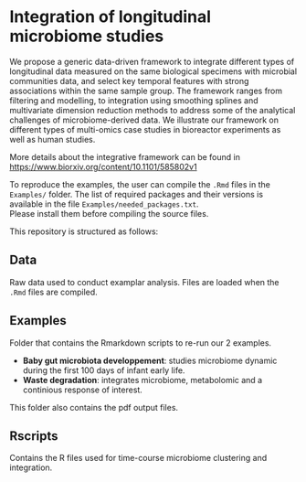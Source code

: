 # Integration of longitudinal microbiome studies 

We propose a generic data-driven framework to integrate different types of longitudinal data measured on the same biological specimens with microbial communities data, and select key temporal features with strong associations within the same sample group. The framework ranges from filtering and modelling, to integration using smoothing splines and multivariate dimension reduction methods to address some of the analytical challenges of microbiome-derived data. We illustrate our framework on different types of multi-omics case studies in bioreactor experiments as well as human studies.

More details about the integrative framework can be found in https://www.biorxiv.org/content/10.1101/585802v1

To reproduce the examples, the user can compile the `.Rmd` files in the `Examples/` folder. 
The list of required packages and their versions is available in the file `Examples/needed_packages.txt`.  
Please install them before compiling the source files.

This repository is structured as follows:

## Data

Raw data used to conduct examplar analysis.
Files are loaded when the `.Rmd` files are compiled.

## Examples

Folder that contains the Rmarkdown scripts to re-run our 2 examples.

* **Baby gut microbiota developpement**: studies microbiome dynamic during the first 100 days of infant early life.
* **Waste degradation**: integrates microbiome, metabolomic and a continious response of interest.

This folder also contains the pdf output files.


## Rscripts

Contains the R files used for time-course microbiome clustering and integration.



